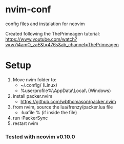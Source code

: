 # nvim-conf
config files and instalation for neovim

Created following the ThePrimeagen tutorial: https://www.youtube.com/watch?v=w7i4amO_zaE&t=476s&ab_channel=ThePrimeagen

# Setup
1. Move nvim folder to:
    - ~/.config/ (Linux)
    - %userprofile%\AppData\Local\ (Windows)
2. install packer.nvim
    - https://github.com/wbthomason/packer.nvim
3. from nvim, source the lua/frenzy/packer.lua file
    - :luafile % (if inside the file)
4. run :PackerSync
5. restart nvim

### Tested with neovim v0.10.0
